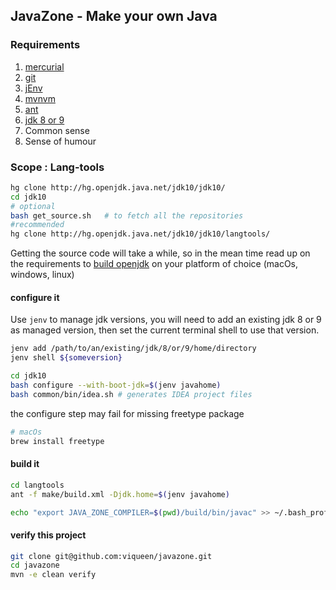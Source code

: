 ## JavaZone - Make your own Java

### Requirements

1. [mercurial](https://www.mercurial-scm.org/)
2. [git](https://git-scm.com/)
3. [jEnv](http://www.jenv.be/)
4. [mvnvm](http://mvnvm.org/)
5. [ant](https://ant.apache.org/)
6. [jdk 8 or 9](http://www.oracle.com/technetwork/java/javase/downloads/index.html)
7. Common sense
8. Sense of humour

### Scope : Lang-tools

```bash
hg clone http://hg.openjdk.java.net/jdk10/jdk10/
cd jdk10
# optional
bash get_source.sh   # to fetch all the repositories
#recommended
hg clone http://hg.openjdk.java.net/jdk10/jdk10/langtools/
```

Getting the source code will take a while, so in the mean time read up on the
requirements to [build openjdk](http://hg.openjdk.java.net/jdk10/jdk10/file/62306e615de1/common/doc/building.md)
on your platform of choice (macOs, windows, linux)


#### configure it

Use `jenv` to manage jdk versions, you will need to add an existing jdk 8 or 9 as managed version, then set
the current terminal shell to use that version.

```bash
jenv add /path/to/an/existing/jdk/8/or/9/home/directory
jenv shell ${someversion}

cd jdk10
bash configure --with-boot-jdk=$(jenv javahome)
bash common/bin/idea.sh # generates IDEA project files
```

the configure step may fail for missing freetype package

```bash
# macOs
brew install freetype
```

#### build it

```bash
cd langtools
ant -f make/build.xml -Djdk.home=$(jenv javahome)

echo "export JAVA_ZONE_COMPILER=$(pwd)/build/bin/javac" >> ~/.bash_profile
```

#### verify this project

```bash
git clone git@github.com:viqueen/javazone.git
cd javazone
mvn -e clean verify
```

